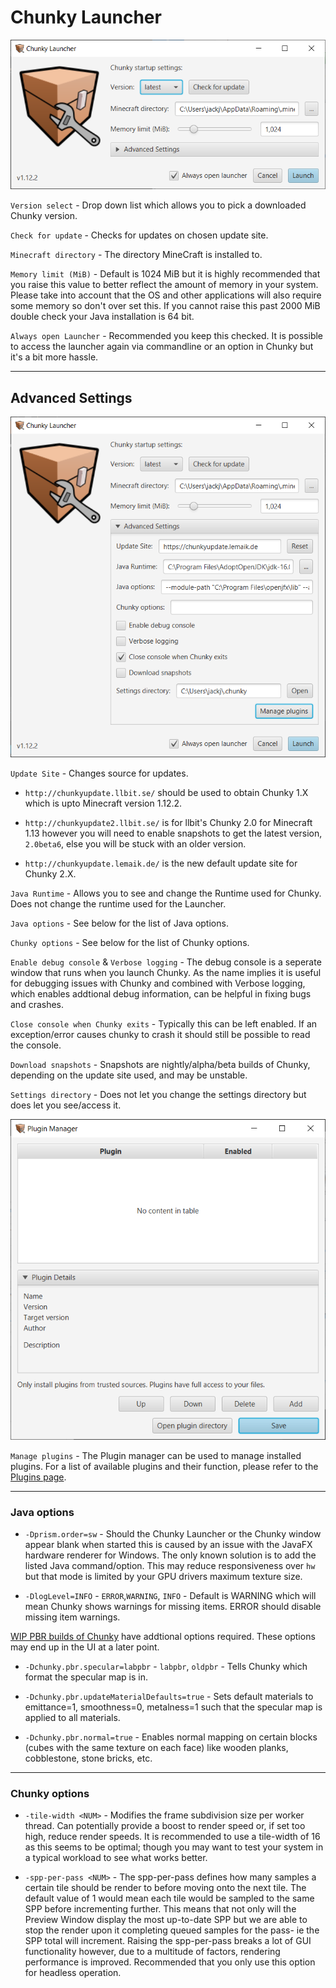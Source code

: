 # Chunky Launcher

![Chunky Launcher](../img/getting_started/chunky_launcher.png)

`Version select` - Drop down list which allows you to pick a downloaded Chunky version.

`Check for update` - Checks for updates on chosen update site.

`Minecraft directory` - The directory MineCraft is installed to.

`Memory limit (MiB)` - Default is 1024 MiB but it is highly recommended that you raise this value to better reflect the amount of memory in your system. Please take into account that the OS and other applications will also require some memory so don't over set this. If you cannot raise this past 2000 MiB double check your Java installation is 64 bit.

`Always open Launcher` - Recommended you keep this checked. It is possible to access the launcher again via commandline or an option in Chunky but it's a bit more hassle.

---

## Advanced Settings

![Advanced Settings](../img/getting_started/chunky_launcher_advanced.png)

`Update Site` - Changes source for updates.

- `http://chunkyupdate.llbit.se/` should be used to obtain Chunky 1.X which is upto Minecraft version 1.12.2.

- `http://chunkyupdate2.llbit.se/` is for llbit's Chunky 2.0 for Minecraft 1.13 however you will need to enable snapshots to get the latest version, `2.0beta6`, else you will be stuck with an older version.

- `http://chunkyupdate.lemaik.de/` is the new default update site for Chunky 2.X.

`Java Runtime` - Allows you to see and change the Runtime used for Chunky. Does not change the runtime used for the Launcher.

`Java options` - See below for the list of Java options.

`Chunky options` - See below for the list of Chunky options.

`Enable debug console` & `Verbose logging` - The debug console is a seperate window that runs when you launch Chunky. As the name implies it is useful for debugging issues with Chunky and combined with Verbose logging, which enables addtional debug information, can be helpful in fixing bugs and crashes.

`Close console when Chunky exits` - Typically this can be left enabled. If an exception/error causes chunky to crash it should still be possible to read the console.

`Download snapshots` - Snapshots are nightly/alpha/beta builds of Chunky, depending on the update site used, and may be unstable.

`Settings directory` - Does not let you change the settings directory but does let you see/access it.

![Plugin Manager](../img/getting_started/chunky_launcher_plugin_manager.png)

`Manage plugins` - The Plugin manager can be used to manage installed plugins. For a list of available plugins and their function, please refer to the [Plugins page](../plugins/plugins.md).

---

### Java options

- `-Dprism.order=sw` - Should the Chunky Launcher or the Chunky window appear blank when started this is caused by an issue with the JavaFX hardware renderer for Windows. The only known solution is to add the listed Java command/option. This may reduce responsiveness over `hw` but that mode is limited by your GPU drivers maximum texture size.

- `-DlogLevel=INFO` - `ERROR`,`WARNING`, `INFO` - Default is WARNING which will mean Chunky shows warnings for missing items. ERROR should disable missing item warnings.

[WIP PBR builds of Chunky](https://github.com/leMaik/chunky/tree/pbr) have addtional options required. These options may end up in the UI at a later point.

- `-Dchunky.pbr.specular=labpbr` - `labpbr`, `oldpbr` - Tells Chunky which format the specular map is in.

- `-Dchunky.pbr.updateMaterialDefaults=true` - Sets default materials to emittance=1, smoothness=0, metalness=1 such that the specular map is applied to all materials.

- `-Dchunky.pbr.normal=true` - Enables normal mapping on certain blocks (cubes with the same texture on each face) like wooden planks, cobblestone, stone bricks, etc.

---

### Chunky options

- `-tile-width <NUM>` - Modifies the frame subdivision size per worker thread. Can potentially provide a boost to render speed or, if set too high, reduce render speeds. It is recommended to use a tile-width of 16 as this seems to be optimal; though you may want to test your system in a typical workload to see what works better.

- `-spp-per-pass <NUM>` - The spp-per-pass defines how many samples a certain tile should be render to before moving onto the next tile. The default value of 1 would mean each tile would be sampled to the same SPP before incrementing further. This means that not only will the Preview Window display the most up-to-date SPP but we are able to stop the render upon it completing queued samples for the pass- ie the SPP total will increment. Raising the spp-per-pass breaks a lot of GUI functionality however, due to a multitude of factors, rendering performance is improved. Recommended that you only use this option for headless operation.

